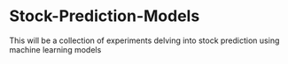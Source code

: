 # Stock-Prediction-Models
This will be a collection of experiments delving into stock prediction using machine learning models
